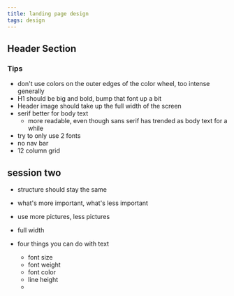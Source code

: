 ```yaml
---
title: landing page design
tags: design
---
```




## Header Section 


### Tips
  - don't use colors on the outer edges of the color wheel, too intense generally
  - H1 should be big and bold, bump that font up a bit
  - Header image should take up the full width of the screen
  - serif better for body text
    - more readable, even though sans serif has trended as body text for a while
  - try to only use 2 fonts
  - no nav bar
  - 12 column grid


## session two

- structure should stay the same
- what's more important, what's less important


- use more pictures, less pictures
- full width

- four things you can do with text
  - font size
  - font weight
  - font color
  - line height
  - 